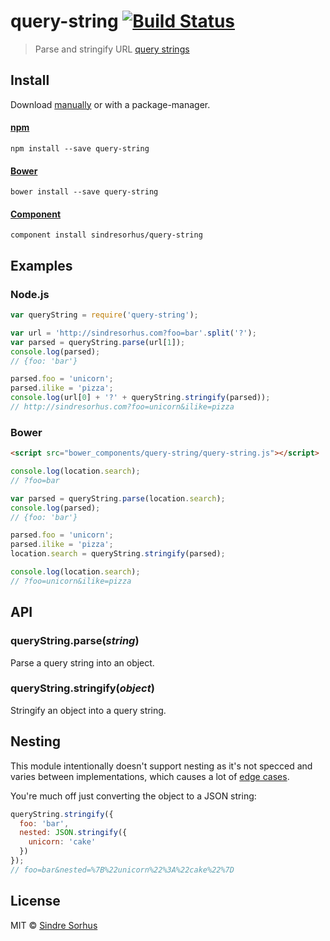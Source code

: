 # query-string [![Build Status](https://secure.travis-ci.org/sindresorhus/query-string.png?branch=master)](http://travis-ci.org/sindresorhus/query-string)

> Parse and stringify URL [query strings](http://en.wikipedia.org/wiki/Query_string)


## Install

Download [manually](https://github.com/sindresorhus/query-string/releases) or with a package-manager.

#### [npm](https://npmjs.org/package/query-string)

```
npm install --save query-string
```

#### [Bower](http://bower.io)

```
bower install --save query-string
```

#### [Component](https://github.com/component/component)

```
component install sindresorhus/query-string
```


## Examples

### Node.js

```js
var queryString = require('query-string');

var url = 'http://sindresorhus.com?foo=bar'.split('?');
var parsed = queryString.parse(url[1]);
console.log(parsed);
// {foo: 'bar'}

parsed.foo = 'unicorn';
parsed.ilike = 'pizza';
console.log(url[0] + '?' + queryString.stringify(parsed));
// http://sindresorhus.com?foo=unicorn&ilike=pizza
```

### Bower

```html
<script src="bower_components/query-string/query-string.js"></script>
```

```js
console.log(location.search);
// ?foo=bar

var parsed = queryString.parse(location.search);
console.log(parsed);
// {foo: 'bar'}

parsed.foo = 'unicorn';
parsed.ilike = 'pizza';
location.search = queryString.stringify(parsed);

console.log(location.search);
// ?foo=unicorn&ilike=pizza
```


## API

### queryString.parse(*string*)

Parse a query string into an object.

### queryString.stringify(*object*)

Stringify an object into a query string.


## Nesting

This module intentionally doesn't support nesting as it's not specced and varies between implementations, which causes a lot of [edge cases](https://github.com/visionmedia/node-querystring/issues).

You're much off just converting the object to a JSON string:

```js
queryString.stringify({
  foo: 'bar',
  nested: JSON.stringify({
    unicorn: 'cake'
  })
});
// foo=bar&nested=%7B%22unicorn%22%3A%22cake%22%7D
```


## License

MIT © [Sindre Sorhus](http://sindresorhus.com)
